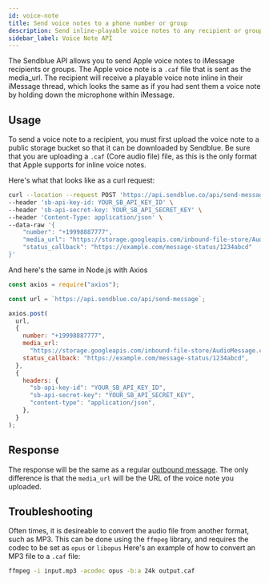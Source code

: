 ```yaml
---
id: voice-note
title: Send voice notes to a phone number or group
description: Send inline-playable voice notes to any recipient or group
sidebar_label: Voice Note API
---
```


The Sendblue API allows you to send Apple voice notes to iMessage recipients or groups. The Apple voice note is a `.caf` file that is sent as the media_url. The recipient will receive a playable voice note inline in their iMessage thread, which looks the same as if you had sent them a voice note by holding down the microphone within iMessage.

## Usage

To send a voice note to a recipient, you must first upload the voice note to a public storage bucket so that it can be downloaded by Sendblue. Be sure that you are uploading a `.caf` (Core audio file) file, as this is the only format that Apple supports for inline voice notes.

Here's what that looks like as a curl request:

```bash
curl --location --request POST 'https://api.sendblue.co/api/send-message' \
--header 'sb-api-key-id: YOUR_SB_API_KEY_ID' \
--header 'sb-api-secret-key: YOUR_SB_API_SECRET_KEY' \
--header 'Content-Type: application/json' \
--data-raw '{
    "number": "+19998887777",
    "media_url": "https://storage.googleapis.com/inbound-file-store/AudioMessage.caf",
    "status_callback": "https://example.com/message-status/1234abcd"
}'
```

And here's the same in Node.js with Axios

```js
const axios = require("axios");

const url = `https://api.sendblue.co/api/send-message`;

axios.post(
  url,
  {
    number: "+19998887777",
    media_url:
      "https://storage.googleapis.com/inbound-file-store/AudioMessage.caf",
    status_callback: "https://example.com/message-status/1234abcd",
  },
  {
    headers: {
      "sb-api-key-id": "YOUR_SB_API_KEY_ID",
      "sb-api-secret-key": "YOUR_SB_API_SECRET_KEY",
      "content-type": "application/json",
    },
  }
);
```

## Response

The response will be the same as a regular [outbound message](/docs/outbound). The only difference is that the `media_url` will be the URL of the voice note you uploaded.

## Troubleshooting

Often times, it is desireable to convert the audio file from another format, such as MP3. This can be done using the `ffmpeg` library, and requires the codec to be set as `opus` or `libopus` Here's an example of how to convert an MP3 file to a `.caf` file:

```bash
ffmpeg -i input.mp3 -acodec opus -b:a 24k output.caf
```
